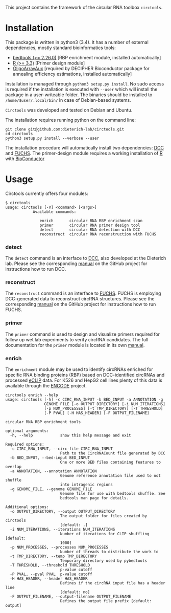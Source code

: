 This project contains the framework of the circular RNA toolbox ``circtools``.

# Installation

This package is written in python3 (3.4). It has a number of external dependencies, mostly standard bioinformatics tools:

* [bedtools (>= 2.26.0)](http://bedtools.readthedocs.io/en/latest/content/installation.html) [RBP enrichment module, installed automatically]
* [R (>= 3.3)](https://www.digitalocean.com/community/tutorials/how-to-install-r-on-ubuntu-16-04-2) 
  [Primer design module] 
* [OligoArrayAux](http://unafold.rna.albany.edu/?q=DINAMelt/OligoArrayAux) 
  [required by DECIPHER Bioconductor package for annealing efficiency estimations, installed automatically]

Installation is managed through `python3 setup.py install`. No sudo access is required if the installation is executed with ``--user`` which will install the package in a user-writeable folder. The binaries should be installed to ``/home/$user/.local/bin/`` in case of Debian-based systems.

``Circtools`` was developed and tested on Debian and Ubuntu. 

The installation requires running python on the command line:

```
git clone git@github.com:dieterich-lab/circtools.git
cd circtools
python3 setup.py install --verbose --user
```

The installation procedure will automatically install two dependencies: [DCC](https://github.com/dieterich-lab/DCC) and [FUCHS](https://github.com/dieterich-lab/FUCHS). The primer-design module requires a working installation of [R](https://cran.r-project.org/) with [BioConductor](https://www.bioconductor.org/install/) 

# Usage

Circtools currently offers four modules:

 
```
$ circtools
usage: circtools [-V] <command> [<args>]
            Available commands:

               enrich       circular RNA RBP enrichment scan
               primer       circular RNA primer design tool
               detect       circular RNA detection with DCC
               reconstruct  circular RNA reconstruction with FUCHS
```

### detect

The ``detect`` command is an interface to [DCC](https://github.com/dieterich-lab/DCC), also developed at the Dieterich lab. Please see the corresponding [manual](https://github.com/dieterich-lab/DCC) on the GitHub project for instructions how to run DCC.
 
### reconstruct

The ``reconstruct`` command is an interface to [FUCHS](https://github.com/dieterich-lab/FUCHS). FUCHS is employing DCC-generated data to reconstruct circRNA structures. Please see the corresponding [manual](https://github.com/dieterich-lab/FUCHS) on the GitHub project for instructions how to run FUCHS.

### primer

The ``primer`` command is used to design and visualize primers required for follow up wet lab experiments to verify circRNA candidates. The full documentation for the ``primer`` module is located in its own [manual](R/circtools/vignettes/plot-transcripts.md). 

### enrich

The ``enrichment`` module may be used to identify circRNAs enriched for specific RNA binding proteins (RBP) based on DCC-identified circRNAs and processed [eCLIP](http://www.nature.com/nmeth/journal/v13/n6/full/nmeth.3810.html) data. For K526 and HepG2 cell lines plenty of this data is available through the [ENCODE](https://www.encodeproject.org/search/?type=Experiment&assay_title=eCLIP)
 project. 

```
circtools enrich --help
usage: circtools [-h] -c CIRC_RNA_INPUT -b BED_INPUT -a ANNOTATION -g
                 GENOME_FILE [-o OUTPUT_DIRECTORY] [-i NUM_ITERATIONS]
                 [-p NUM_PROCESSES] [-t TMP_DIRECTORY] [-T THRESHOLD]
                 [-P PVAL] [-H HAS_HEADER] [-F OUTPUT_FILENAME]

circular RNA RBP enrichment tools

optional arguments:
  -h, --help            show this help message and exit

Required options:
  -c CIRC_RNA_INPUT, --circ-file CIRC_RNA_INPUT
                        Path to the CircRNACount file generated by DCC
  -b BED_INPUT, --bed-input BED_INPUT
                        One or more BED files containing features to overlap
  -a ANNOTATION, --annotation ANNOTATION
                        Genome reference annotation file used to not shuffle
                        into intragenic regions
  -g GENOME_FILE, --genome GENOME_FILE
                        Genome file for use with bedtools shuffle. See
                        bedtools man page for details.

Additional options:
  -o OUTPUT_DIRECTORY, --output OUTPUT_DIRECTORY
                        The output folder for files created by circtools
                        [default: .]
  -i NUM_ITERATIONS, --iterations NUM_ITERATIONS
                        Number of iterations for CLIP shuffling [default:
                        1000]
  -p NUM_PROCESSES, --processes NUM_PROCESSES
                        Number of threads to distribute the work to
  -t TMP_DIRECTORY, --temp TMP_DIRECTORY
                        Temporary directory used by pybedtools
  -T THRESHOLD, --threshold THRESHOLD
                        p-value cutoff
  -P PVAL, --pval PVAL  p-value cutoff
  -H HAS_HEADER, --header HAS_HEADER
                        Defines if the circRNA input file has a header line
                        [default: no]
  -F OUTPUT_FILENAME, --output-filename OUTPUT_FILENAME
                        Defines the output file prefix [default: output]

```


